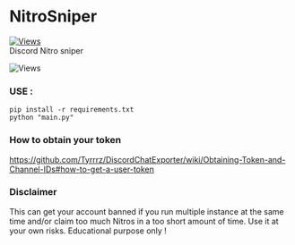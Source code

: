 # NitroSniper

[![Views](https://hits.seeyoufarm.com/api/count/incr/badge.svg?url=https://github.com/XinGodDev/Discord_Nitro_Sniper&title=Views)](https://github.com/XinGodDev/Discord_Nitro_Sniper)                    
Discord Nitro sniper

![Views](https://i.ibb.co/M6k9fpL/Capture.png)


### USE :
```
pip install -r requirements.txt
python "main.py"
```

### How to obtain your token
https://github.com/Tyrrrz/DiscordChatExporter/wiki/Obtaining-Token-and-Channel-IDs#how-to-get-a-user-token

### Disclaimer
This can get your account banned if you run multiple instance at the same time and/or claim too much Nitros in a too short amount of time. Use it at your own risks.
Educational purpose only !
